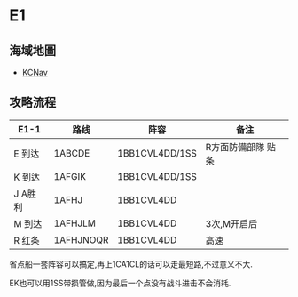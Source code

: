 # E1

## 海域地圖

* [KCNav](https://tsunkit.net/nav/#/54-1)

## 攻略流程

| E1-1    | 路线      | 阵容           | 备注               |
| ------- | --------- | -------------- | ------------------ |
| E 到达  | 1ABCDE    | 1BB1CVL4DD/1SS | R方面防備部隊 贴条 |
| K 到达  | 1AFGIK    | 1BB1CVL4DD/1SS |                    |
| J A胜利 | 1AFHJ     | 1BB1CVL4DD     |                    |
| M 到达  | 1AFHJLM   | 1BB1CVL4DD     | 3次,M开启后        |
| R 红条  | 1AFHJNOQR | 1BB1CVL4DD     | 高速               |

省点船一套阵容可以搞定,再上1CA1CL的话可以走最短路,不过意义不大.

EK也可以用1SS带损管做,因为最后一个点没有战斗进击不会消耗.
